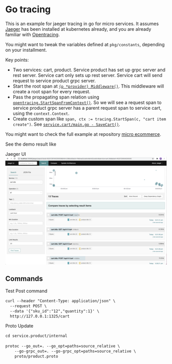 # Go tracing
This is an example for jaeger tracing in go for micro services. It assumes [Jaeger](https://www.jaegertracing.io/) has been installed at kubernetes already, and you are already familiar with [Opentracing](https://opentracing.io/).

You might want to tweak the variables defined at `pkg/constants`, depending on your installment.

Key points:
- Two services: cart, product. Service product has set up grpc server and rest server. Service cart only sets up rest server. Service cart will send request to service product grpc server.
- Start the root span at [`(p *provider) Middleware()`](https://github.com/smiletrl/go_jaeger_tracing/blob/master/pkg/tracing/tracing.go#L52). This middleware will create a root span for every request.
- Pass the propagating span relation using [`opentracing.StartSpanFromContext()`](https://github.com/smiletrl/go_jaeger_tracing/blob/master/pkg/tracing/tracing.go#L94). So we will see a request span to service product grpc server has a parent request span to service cart, using the `context.Context`.
- Create custom span like `span, ctx := tracing.StartSpan(c, "cart item create")`. See [`service.cart/main.go - SaveCart()`](https://github.com/smiletrl/go_jaeger_tracing/blob/master/service.cart/main.go#L97).

You might want to check the full example at repository [micro ecommerce](https://github.com/smiletrl/micro_ecommerce).

See the demo result like

Jaeger UI
![Jaeger UI](https://raw.githubusercontent.com/smiletrl/go_jaeger_tracing/master/assets/Jeager%20UI.png)

## Commands

Test Post command

```
curl --header "Content-Type: application/json" \
  --request POST \
  --data '{"sku_id":"12","quantity":1}' \
  http://127.0.0.1:1325/cart
```

Proto Update

```
cd service.product/internal

protoc --go_out=. --go_opt=paths=source_relative \
    --go-grpc_out=. --go-grpc_opt=paths=source_relative \
    proto/product.proto
```